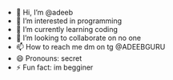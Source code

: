 - 👋 Hi, I’m @adeeb
- 👀 I’m interested in programming
- 🌱 I’m currently learning coding
- 💞️ I’m looking to collaborate on no one
- 📫 How to reach me dm on tg @ADEEBGURU
- 😄 Pronouns: secret
- ⚡ Fun fact: im begginer

<!---
adeeb99677/adeeb99677 is a ✨ special ✨ repository because its `README.md` (this file) appears on your GitHub profile.
You can click the Preview link to take a look at your changes.
--->
